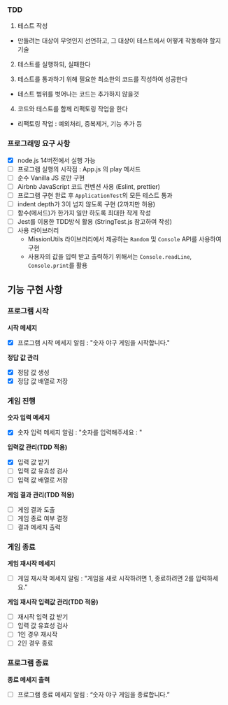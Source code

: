 ### TDD

1. 테스트 작성

- 만들려는 대상이 무엇인지 선언하고, 그 대상이 테스트에서 어떻게 작동해야 할지 기술

2. 테스트를 실행하되, 실패한다

3. 테스트를 통과하기 위해 필요한 최소한의 코드를 작성하여 성공한다

- 테스트 범위를 벗어나는 코드는 추가하지 않을것

4. 코드와 테스트를 함께 리팩토링 작업을 한다

- 리팩토링 작업 : 예외처리, 중복제거, 기능 추가 등

### 프로그래밍 요구 사항

- [x] node.js 14버전에서 실행 가능
- [ ] 프로그램 실행의 시작점 : App.js 의 play 메서드
- [ ] 순수 Vanilla JS 로만 구현
- [ ] Airbnb JavaScript 코드 컨벤션 사용 (Eslint, prettier)
- [ ] 프로그램 구현 완료 후 `ApplicationTest`의 모든 테스트 통과
- [ ] indent depth가 3이 넘지 않도록 구현 (2까지만 허용)
- [ ] 함수(메서드)가 한가지 일만 하도록 최대한 작게 작성
- [ ] Jest를 이용한 TDD방식 활용 (StringTest.js 참고하여 작성)
- [ ] 사용 라이브러리
  - MissionUtils 라이브러리에서 제공하는 `Random` 및 `Console` API를 사용하여 구현
  - 사용자의 값을 입력 받고 출력하기 위해서는 `Console.readLine`, `Console.print`를 활용

## 기능 구현 사항

### 프로그램 시작

**시작 메세지**

- [x] 프로그램 시작 메세지 알림 : "숫자 야구 게임을 시작합니다."

**정답 값 관리**

- [x] 정답 값 생성
- [x] 정답 값 배열로 저장

### 게임 진행

**숫자 입력 메세지**

- [x] 숫자 입력 메세지 알림 : "숫자를 입력해주세요 : "

**입력값 관리(TDD 적용)**

- [x] 입력 값 받기
- [ ] 입력 값 유효성 검사
- [ ] 입력 값 배열로 저장

**게임 결과 관리(TDD 적용)**

- [ ] 게임 결과 도출
- [ ] 게임 종료 여부 결정
- [ ] 결과 메세지 출력

### 게임 종료

**게임 재시작 메세지**

- [ ] 게임 재시작 메세지 알림 : "게임을 새로 시작하려면 1, 종료하려면 2를 입력하세요."

**게임 재시작 입력값 관리(TDD 적옹)**

- [ ] 재시작 입력 값 받기
- [ ] 입력 값 유효성 검사
- [ ] 1인 경우 재시작
- [ ] 2인 경우 종료

### 프로그램 종료

**종료 메세지 출력**

- [ ] 프로그램 종료 메세지 알림 : “숫자 야구 게임을 종료합니다.”

